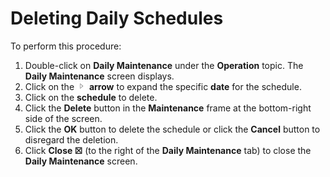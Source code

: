 # Deleting Daily Schedules

To perform this procedure:

1. Double-click on **Daily Maintenance** under the **Operation** topic.
    The **Daily Maintenance** screen displays.
2. Click on the ![Expand](../../../Resources/Images/EM/EMarrowtoexpand.png)
    **arrow** to expand the specific **date** for the schedule.
3. Click on the **schedule** to delete.
4. Click the **Delete** button in the **Maintenance** frame at the
    bottom-right side of the screen.
5. Click the **OK** button to delete the schedule or click the
    **Cancel** button to disregard the deletion.
6. Click **Close ☒** (to the right of the **Daily Maintenance** tab) to
    close the **Daily Maintenance** screen.
